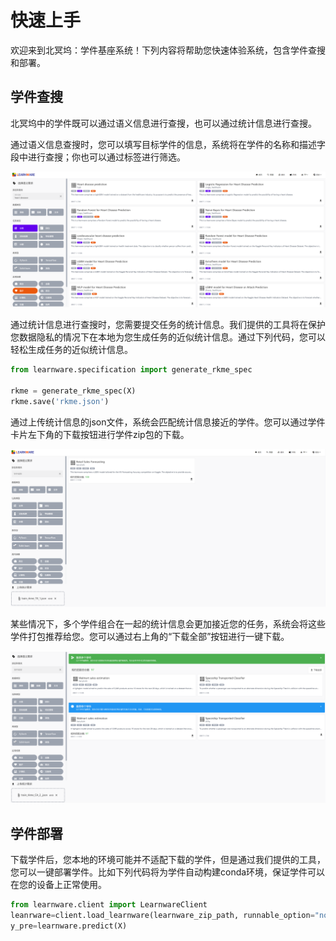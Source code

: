 # 快速上手

欢迎来到北冥坞：学件基座系统！下列内容将帮助您快速体验系统，包含学件查搜和部署。


## 学件查搜

北冥坞中的学件既可以通过语义信息进行查搜，也可以通过统计信息进行查搜。

通过语义信息查搜时，您可以填写目标学件的信息，系统将在学件的名称和描述字段中进行查搜；你也可以通过标签进行筛选。

![image-20231112143044054](../../public/semantic_search.png)

通过统计信息进行查搜时，您需要提交任务的统计信息。我们提供的工具将在保护您数据隐私的情况下在本地为您生成任务的近似统计信息。通过下列代码，您可以轻松生成任务的近似统计信息。

```python
from learnware.specification import generate_rkme_spec

rkme = generate_rkme_spec(X)
rkme.save('rkme.json')
```

通过上传统计信息的json文件，系统会匹配统计信息接近的学件。您可以通过学件卡片左下角的下载按钮进行学件zip包的下载。

![image-20231112144212142](../../public/stat_search_single.png)


某些情况下，多个学件组合在一起的统计信息会更加接近您的任务，系统会将这些学件打包推荐给您。您可以通过右上角的“下载全部”按钮进行一键下载。

![image-20231112144018312](../../public/stat_search_multiple.png)

## 学件部署

下载学件后，您本地的环境可能并不适配下载的学件，但是通过我们提供的工具，您可以一键部署学件。比如下列代码将为学件自动构建conda环境，保证学件可以在您的设备上正常使用。

```python
from learnware.client import LearnwareClient
leanrware=client.load_learnware(learnware_zip_path, runnable_option="normal")
y_pre=learnware.predict(X)
```